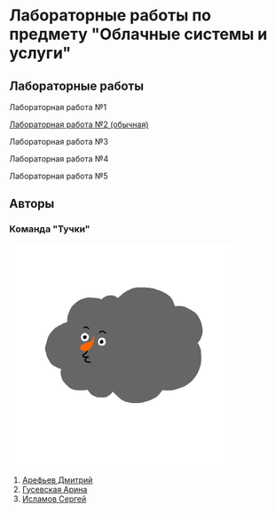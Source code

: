 # Лабораторные работы по предмету "Облачные системы и услуги"
## Лабораторные работы
Лабораторная работа №1

[Лабораторная работа №2 (обычная)](https://github.com/GusyLebedy/2024_2025-cloud_systems_and_services-k34202/tree/main/labs/lab2)

Лабораторная работа №3

Лабораторная работа №4

Лабораторная работа №5

## Авторы
### Команда "Тучки"

![team](/img/main.gif)

1. [Арефьев Дмитрий](https://github.com/Persiwall)
2. [Гусевская Арина](https://github.com/GusyLebedy)
3. [Исламов Сергей](https://github.com/16Angeles)
